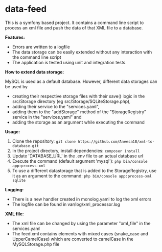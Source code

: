 # data-feed

This is a symfony based project. It contains a command line script to process an xml file and push the data of that XML file to a database.

**Features:**
- Errors are written to a logfile
- The data storage can be easily extended without any interaction with the command line script 
- The application is tested using unit and integration tests

**How to extend data storage:**

MySQL is used as a default database. However, different data storages can be used by
- creating their respective storage files with their save() logic in the src/Storage directory (eg src/Storage/SQLiteStorage.php),
- adding their service to the "services.yaml",
- adding them to the "addStorage" method of the "StorageRegistry" service in the "services.yaml" and
- adding the storage as an argument while executing the command

**Usage:**
1. Clone the repository: ``` git clone https://github.com/Aneesa18/xml-to-database.git ```
2. In the project directory, install dependencies: ``` composer install ```
3. Update 'DATABASE_URL' in the .env file to an actual database url
4. Execute the command (default argument 'mysql'): ``` php bin/console app:process-xml ```
5. To use a different datastorage that is added to the StorageRegistry, use it as an argument to the command: ``` php bin/console app:process-xml sqlite ```

**Logging:**
- There is a new handler created in monolog.yaml to log the xml errors
- The logfile can be found in var/log/xml_processor.log

**XML file:**
- The xml file can be changed by using the parameter "xml_file" in the services.yaml
- The feed.xml contains elements with mixed cases (snake_case and UpperCamelCase) which are converted to camelCase in the MySQLStorage.php file 
